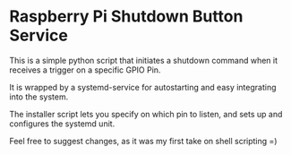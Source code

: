 # Raspberry Pi Shutdown Button Service

This is a simple python script that initiates a shutdown command when it receives a trigger on a specific GPIO Pin.

It is wrapped by a systemd-service for autostarting and easy integrating into the system.

The installer script lets you specify on which pin to listen,
and sets up and configures the systemd unit.

Feel free to suggest changes, as it was my first take on shell scripting =)

